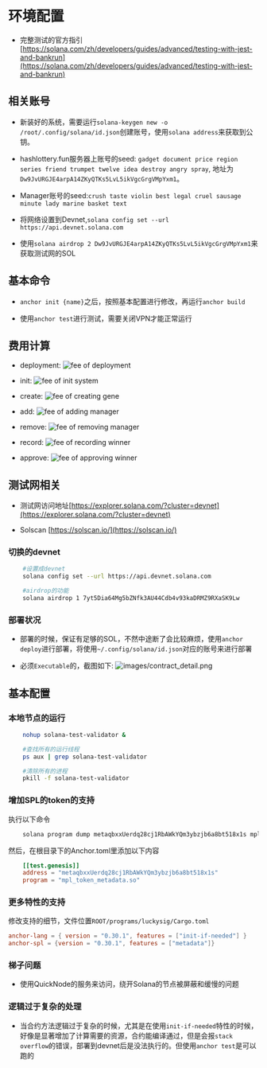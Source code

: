 # 环境配置

* 完整测试的官方指引[https://solana.com/zh/developers/guides/advanced/testing-with-jest-and-bankrun](https://solana.com/zh/developers/guides/advanced/testing-with-jest-and-bankrun)

## 相关账号

* 新装好的系统，需要运行`solana-keygen new -o /root/.config/solana/id.json`创建账号，使用`solana address`来获取到公钥。

* hashlottery.fun服务器上账号的seed: `gadget document price region series friend trumpet twelve idea destroy angry spray`, 地址为`Dw9JvURGJE4arpA14ZKyQTKs5LvL5ikVgcGrgVMpYxm1`。

* Manager账号的seed:`crush taste violin best legal cruel sausage minute lady marine basket text`

* 将网络设置到Devnet,`solana config set --url https://api.devnet.solana.com`

* 使用`solana airdrop 2 Dw9JvURGJE4arpA14ZKyQTKs5LvL5ikVgcGrgVMpYxm1`来获取测试网的SOL

## 基本命令

* `anchor init {name}`之后，按照基本配置进行修改，再运行`anchor build`

* 使用`anchor test`进行测试，需要关闭VPN才能正常运行

## 费用计算

* deployment: 
![fee of deployment](./images/fee_deploy.png)

* init:
![fee of init system](./images/fee_init.png)

* create:
![fee of creating gene](./images/fee_create.png)

* add:
![fee of adding manager](./images/fee_add.png)

* remove:
![fee of removing manager](./images/fee_add.png)

* record:
![fee of recording winner](./images/fee_record.png)

* approve:
![fee of approving winner](./images/fee_approve.png)

## 测试网相关

* 测试网访问地址[https://explorer.solana.com/?cluster=devnet](https://explorer.solana.com/?cluster=devnet)

* Solscan [https://solscan.io/](https://solscan.io/)

### 切换的devnet

```Bash
    #设置成devnet
    solana config set --url https://api.devnet.solana.com

    #airdrop的功能
    solana airdrop 1 7yt5Dia64Mg5bZNfk3AU44Cdb4v93kaDRMZ9RXaSK9Lw
```

### 部署状况

* 部署的时候，保证有足够的SOL，不然中途断了会比较麻烦，使用`anchor deploy`进行部署，将使用`~/.config/solana/id.json`对应的账号来进行部署

* 必须`Executable`的，截图如下: ![images/contract_detail.png](images/contract_detail.png)

## 基本配置

### 本地节点的运行

```Bash
    nohup solana-test-validator &

    #查找所有的运行线程
    ps aux | grep solana-test-validator

    #清除所有的进程
    pkill -f solana-test-validator
```

### 增加SPL的token的支持

执行以下命令

```Bash
    solana program dump metaqbxxUerdq28cj1RbAWkYQm3ybzjb6a8bt518x1s mpl_token_metadata.so
```

然后，在根目录下的Anchor.toml里添加以下内容

```TOML
    [[test.genesis]]
    address = "metaqbxxUerdq28cj1RbAWkYQm3ybzjb6a8bt518x1s"
    program = "mpl_token_metadata.so"
```

### 更多特性的支持

修改支持的细节，文件位置`ROOT/programs/luckysig/Cargo.toml`

```TOML
anchor-lang = { version = "0.30.1", features = ["init-if-needed"] }
anchor-spl = {version = "0.30.1", features = ["metadata"]}
```

### 梯子问题

* 使用QuickNode的服务来访问，绕开Solana的节点被屏蔽和缓慢的问题

### 逻辑过于复杂的处理

* 当合约方法逻辑过于复杂的时候，尤其是在使用`init-if-needed`特性的时候，好像是显著增加了计算需要的资源，合约能编译通过，但是会报`stack overflow`的错误，部署到devnet后是没法执行的。但使用`anchor test`是可以跑的